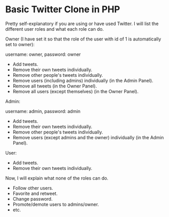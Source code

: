 # Basic Twitter Clone in PHP
 
Pretty self-explanatory if you are using or have used Twitter. I will list the different user roles and what each role can do.

Owner (I have set it so that the role of the user with id of 1 is automatically set to owner):

username: owner, password: owner
* Add tweets.
* Remove their own tweets individually.
* Remove other people's tweets individually.
* Remove users (including admins) individually (in the Admin Panel).
* Remove all tweets (in the Owner Panel).
* Remove all users (except themselves) (in the Owner Panel).

Admin:

username: admin, password: admin
* Add tweets.
* Remove their own tweets individually.
* Remove other people's tweets individually.
* Remove users (except admins and the owner) individually (in the Admin Panel).

User:
* Add tweets.
* Remove their own tweets individually.

Now, I will explain what none of the roles can do.

* Follow other users.
* Favorite and retweet.
* Change password.
* Promote/demote users to admins/owner.
* etc.
